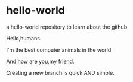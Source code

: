 # hello-world
a hello-world repository to learn about the github

Hello,humans.

I'm the best computer animals in the world.

And how are you,my friend.

Creating a new branch is quick AND simple.